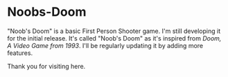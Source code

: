 # Noobs-Doom
"Noob's Doom" is a basic First Person Shooter game. I'm still developing it for the initial release. It's called "Noob's Doom" as it's inspired from _Doom, A Video Game from 1993_. I'll be regularly updating it by adding more features.

Thank you for visiting here.
